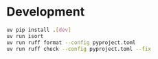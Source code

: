 # Development

```bash
uv pip install .[dev]
uv run isort
uv run ruff format --config pyproject.toml
uv run ruff check --config pyproject.toml --fix
```